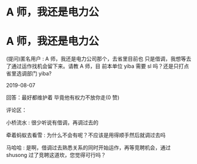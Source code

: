 # A 师，我还是电力公

# A 师，我还是电力公

(提问)匿名用户 : A 师，我还是电力公司那个，去省里目前也 只是借调，我想等去了通过运作找机会留下来。请教 A 师，目 前本单位 yiba 需要 sl 吗？还是只打点省里选调部门 yiba?

2019-08-07

回答：最好都维护着 毕竟他有权力不放你走(0 赞)

评论区：

小桥流水 : 很少听说有借调，再调过去的

牵着蚂蚁去看雪 : 为什么不会有呢？不应该是用得顺手然后就调过去吗

马哈哈 : 是啊，借调过去熟悉关系的同时开始运作，再等竞聘机会，通过 shusong 过了竞聘这道坎，您觉得可行吗？